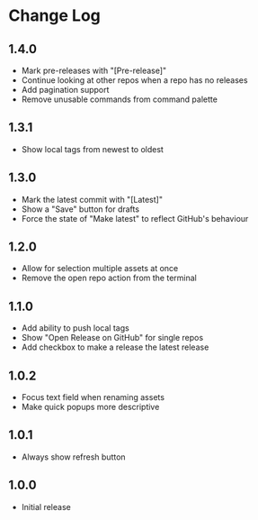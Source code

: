 # Change Log

## 1.4.0

- Mark pre-releases with "[Pre-release]"
- Continue looking at other repos when a repo has no releases
- Add pagination support
- Remove unusable commands from command palette

## 1.3.1

- Show local tags from newest to oldest

## 1.3.0

- Mark the latest commit with "[Latest]"
- Show a "Save" button for drafts
- Force the state of "Make latest" to reflect GitHub's behaviour

## 1.2.0

- Allow for selection multiple assets at once
- Remove the open repo action from the terminal

## 1.1.0

- Add ability to push local tags
- Show "Open Release on GitHub" for single repos
- Add checkbox to make a release the latest release

## 1.0.2

- Focus text field when renaming assets
- Make quick popups more descriptive

## 1.0.1

- Always show refresh button

## 1.0.0

- Initial release
